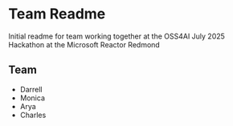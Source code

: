 # Team Readme

Initial readme for team working together at the OSS4AI July 2025 Hackathon at the Microsoft Reactor Redmond

## Team

* Darrell
* Monica
* Arya
* Charles


